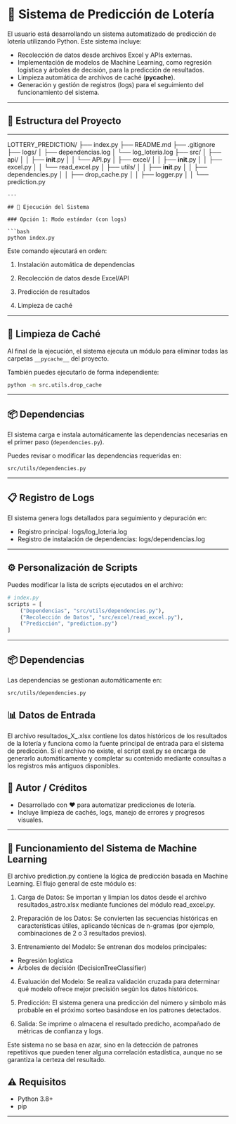 # 🎰 Sistema de Predicción de Lotería
El usuario está desarrollando un sistema automatizado de predicción de lotería utilizando Python. Este sistema incluye:

- Recolección de datos desde archivos Excel y APIs externas.
- Implementación de modelos de Machine Learning, como regresión logística y árboles de decisión, para la predicción de resultados.
- Limpieza automática de archivos de caché (__pycache__).
- Generación y gestión de registros (logs) para el seguimiento del funcionamiento del sistema.

---

## 📁 Estructura del Proyecto

---
LOTTERY_PREDICTION/
├── index.py
├── README.md
├── .gitignore
├── logs/
│   ├── dependencias.log
│   └── log_loteria.log
├── src/
│   ├── api/
│   │   ├── __init__.py
│   │   └── API.py 
│   ├── excel/
│   │   ├── __init__.py
│   │   ├── excel.py
│   │   └── read_excel.py
│   ├── utils/
│   │   ├── __init__.py
│   │   ├── dependencies.py
│   │   ├── drop_cache.py
│   │   ├── logger.py
│   │   └── prediction.py
```
---

## 🚀 Ejecución del Sistema

### Opción 1: Modo estándar (con logs)

```bash
python index.py
```
Este comando ejecutará en orden:

1. Instalación automática de dependencias

2. Recolección de datos desde Excel/API

3. Predicción de resultados

4. Limpieza de caché
---

## 🧹 Limpieza de Caché

Al final de la ejecución, el sistema ejecuta un módulo para eliminar todas las carpetas `__pycache__` del proyecto.

También puedes ejecutarlo de forma independiente:

```bash
python -m src.utils.drop_cache
```

---

## 📦 Dependencias

El sistema carga e instala automáticamente las dependencias necesarias en el primer paso (`dependencies.py`).

Puedes revisar o modificar las dependencias requeridas en:

```
src/utils/dependencies.py
```

---

## 📋 Registro de Logs
El sistema genera logs detallados para seguimiento y depuración en:

- Registro principal: logs/log_loteria.log
- Registro de instalación de dependencias: logs/dependencias.log
---

## ⚙️ Personalización de Scripts

Puedes modificar la lista de scripts ejecutados en el archivo:

```python
# index.py 
scripts = [
    ("Dependencias", "src/utils/dependencies.py"),
    ("Recolección de Datos", "src/excel/read_excel.py"),
    ("Predicción", "prediction.py")
]
```
---

## 📦 Dependencias

Las dependencias se gestionan automáticamente en: 
```
src/utils/dependencies.py
```
## 📊 Datos de Entrada

El archivo resultados_X_.xlsx contiene los datos históricos de los resultados de la lotería y funciona como la fuente principal de entrada para el sistema de predicción. Si el archivo no existe, el script exel.py se encarga de generarlo automáticamente y completar su contenido mediante consultas a los registros más antiguos disponibles. 

## 🧠 Autor / Créditos

- Desarrollado con ❤️ para automatizar predicciones de lotería.
- Incluye limpieza de cachés, logs, manejo de errores y progresos visuales.

---

## 🧠 Funcionamiento del Sistema de Machine Learning
El archivo prediction.py contiene la lógica de predicción basada en Machine Learning. El flujo general de este módulo es:

1. Carga de Datos:
Se importan y limpian los datos desde el archivo resultados_astro.xlsx mediante funciones del módulo read_excel.py.

2. Preparación de los Datos:
Se convierten las secuencias históricas en características útiles, aplicando técnicas de n-gramas (por ejemplo, combinaciones de 2 o 3 resultados previos).

3. Entrenamiento del Modelo:
Se entrenan dos modelos principales:

- Regresión logística
- Árboles de decisión (DecisionTreeClassifier)

4. Evaluación del Modelo:
Se realiza validación cruzada para determinar qué modelo ofrece mejor precisión según los datos históricos.

5. Predicción:
El sistema genera una predicción del número y símbolo más probable en el próximo sorteo basándose en los patrones detectados.

6. Salida:
Se imprime o almacena el resultado predicho, acompañado de métricas de confianza y logs.

Este sistema no se basa en azar, sino en la detección de patrones repetitivos que pueden tener alguna correlación estadística, aunque no se garantiza la certeza del resultado.

## ⚠️ Requisitos

- Python 3.8+
- pip 

---
